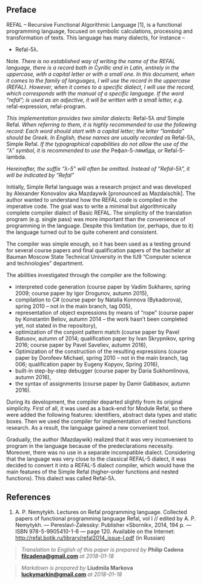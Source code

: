 ## Preface

REFAL – Recursive Functional Algorithmic Language \[1], is a functional
programming language, focused on symbolic calculations, processing and
transformation of texts. This language has many dialects, for instance –
- Refal-5λ.

Note. _There is no established way of writing the name of the REFAL language,
there is a record both in Cyrillic and in Latin, entirely in the uppercase,
with a capital letter or with a small one. In this document, when it comes to
the family of languages, I will use the record in the uppercase (REFAL).
However, when it comes to a specific dialect, I will use the record, which
corresponds with the manual of a specific language. If the word “refal”;
is used as an adjective, it will be written with a small letter, e.g._
refal-expression, refal-program.

_This implementation provides two similar dialects:_ Refal-5λ _and_ Simple
Refal. _When referring to them, it is highly recommended to use the following
record: Each word should start with a capital letter; the letter
“lambda” should be Greek. In English, these names are usually recorded
as_ Refal-5λ, Simple Refal. _If the typographical capabilities do not allow
the use of the “λ” symbol, it is recommended to use the_ Рефал-5-лямбда,
_or_ Refal-5-lambda.

_Hereinafter, the suffix “λ-5” will often be omitted. Instead of “Refal-5λ”,
it will be indicated by “Refal”_

Initially, Simple Refal language was a research project and was developed by
Alexander Konovalov aka Mazdaywik \[pronounced as Mazdaischik]. The author
wanted to understand how the REFAL code is compiled in the imperative code. The
goal was to write a minimal but algorithmically complete compiler dialect of
Basic REFAL. The simplicity of the translation program (e.g. single pass) was
more important than the convenience of programming in the language. Despite
this limitation (or, perhaps, due to it) the language turned out to be quite
coherent and consistent.

The compiler was simple enough, so it has been used as a testing ground for
several course papers and final qualification papers of the bachelor at Bauman
Moscow State Technical University in the IU9 “Computer science and technologies”
department.

The abilities investigated through the compiler are the following:

* interpreted code generation (course paper by Vadim Sukharev, spring 2009;
  course paper by Igor Drogunov, autumn 2015),
* compilation to C# (course paper by Natalia Konnova (Bykadorova), spring 2010
  – not in the main branch, tag 005),
* representation of object expressions by means of “rope” (course paper by
  Konstantin Beliov, autumn 2014 – the work hasn’t been completed yet, not
  stated in the repository),
* optimization of the conjoint pattern match (course paper by Pavel Batusov,
  autumn of 2014; qualification paper by Ivan Skrypnikov, spring 2016; course
  paper by Pavel Saveliev, autumn 2016),
* Optimization of the construction of the resulting expressions (course paper
  by Dorofeev Michael, spring 2010 – not in the main branch, tag 006;
  qualification paper by Eugeny Kopyov, Spring 2016),
* built-in step-by-step debugger (course paper by Daria Sukhomlinova, autumn
  2016),
* the syntax of assignments (course paper by Damir Gabbasov, autumn 2016).

During its development, the compiler departed slightly from its original
simplicity. First of all, it was used as a back-end for Module Refal, so there
were added the following features: identifiers, abstract data types and static
boxes. Then we used the compiler for implementation of nested functions
research. As a result, the language gained a new convenient tool.

Gradually, the author (Mazdaywik) realized that it was very inconvenient to
program in the language because of the predeclarations necessity. Moreover,
there was no use in a separate incompatible dialect. Considering that the
language was very close to the classical REFAL-5 dialect, it was decided to
convert it into a REFAL-5 dialect compiler, which would have the main features
of the Simple Refal (higher-order functions and nested functions). This dialect
was called Refal-5λ.

## References
1. A. P. Nemytykh. Lectures on Refal programming language.
   Collected papers of functional programming language Refal, vol I
   // edited by A. P. Nemytykh. — Pereslavl-Zalessky:
   Publisher «Sbornik», 2014, 194 p. — ISBN 978-5-9905410-1-6 — page 120.
   Available on the Internet: <http://refal.botik.ru/library/refal2014_issue-I.pdf>
   (in Russian)

> _Translation to English of this paper is prepared by_
> **Philip Cadena <filcadena@gmail.com>** _at 2018-01-18_

> _Markdown is prepared by_ **Liudmila Markova <luckymarkin@gmail.com>**
>  _at 2018-01-18_
